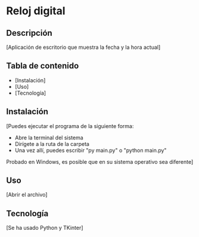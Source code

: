 # Reloj digital

## Descripción

[Aplicación de escritorio que muestra la fecha y la hora actual]

## Tabla de contenido

- [Instalación]
- [Uso]
- [Tecnología]

## Instalación

[Puedes ejecutar el programa de la siguiente forma:

- Abre la terminal del sistema
- Dirígete a la ruta de la carpeta
- Una vez allí, puedes escribir "py main.py" o "python main.py"

Probado en Windows, es posible que en su sistema operativo sea diferente]

## Uso

[Abrir el archivo]

## Tecnología

[Se ha usado Python y TKinter]
